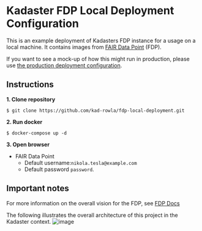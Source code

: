 # Kadaster FDP Local Deployment Configuration

This is an example deployment of Kadasters FDP instance for a usage on a local machine. It contains images from [FAIR Data Point](https://fairdatapoint.readthedocs.io/) (FDP).

If you want to see a mock-up of how this might run in production, please use [the production deployment configuration](https://github.comkad-rowla/fdp-production-deployment).

## Instructions

**1. Clone repository**

```
$ git clone https://github.com/kad-rowla/fdp-local-deployment.git
```

**2. Run docker**

```
$ docker-compose up -d
```

**3. Open browser**

- FAIR Data Point
  - Default username:`nikola.tesla@example.com`
  - Default password `password`.

## Important notes

For more information on the overall vision for the FDP, see [FDP Docs](https://fairdatapoint.readthedocs.io/)

The following illustrates the overall architecture of this project in the Kadaster context. 
![image](https://user-images.githubusercontent.com/74549995/114609469-24703a80-9c9f-11eb-99b7-c17cc1073a09.png)

